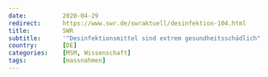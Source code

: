 ```yaml
---
date:          2020-04-29
redirect:      https://www.swr.de/swraktuell/desinfektion-104.html
title:         SWR
subtitle:      '"Desinfektionsmittel sind extrem gesundheitsschädlich"'
country:       [DE]
categories:    [MSM, Wissenschaft]
tags:          [massnahmen]
---
```

